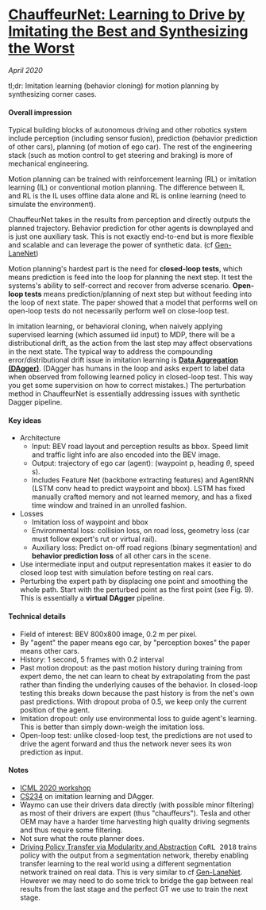 # [ChauffeurNet: Learning to Drive by Imitating the Best and Synthesizing the Worst](https://arxiv.org/pdf/1812.03079.pdf)

_April 2020_

tl;dr: Imitation learning (behavior cloning) for motion planning by synthesizing corner cases.

#### Overall impression
Typical building blocks of autonomous driving and other robotics system include perception (including sensor fusion), prediction (behavior prediction of other cars), planning (of motion of ego car). The rest of the engineering stack (such as motion control to get steering and braking) is more of mechanical engineering. 

Motion planning can be trained with reinforcement learning (RL) or imitation learning (IL) or conventional motion planning. The difference between IL and RL is the IL uses offline data alone and RL is online learning (need to simulate the environment). 

ChauffeurNet takes in the results from perception and directly outputs the planned trajectory. Behavior prediction for other agents is downplayed and is just one auxiliary task. This is not exactly end-to-end but is more flexible and scalable and can leverage the power of synthetic data. (cf [Gen-LaneNet](gen_lanenet.md))

Motion planning's hardest part is the need for **closed-loop tests**, which means prediction is feed into the loop for planning the next step. It test the systems's ability to self-correct and recover from adverse scenario. **Open-loop tests** means prediction/planning of next step but without feeding into the loop of next state. The paper showed that a model that performs well on open-loop tests do not necessarily perform well on close-loop test. 

In imitation learning, or behavioral cloning, when naively applying supervised learning (which assumed iid input) to MDP, there will be a distributional drift, as the action from the last step may affect observations in the next state. The typical way to address the compounding error/distributional drift issue in imitation learning is **[Data Aggregation (DAgger)](https://arxiv.org/abs/1011.0686)**. (DAgger has humans in the loop and asks expert to label data when observed from following learned policy in closed-loop test. This way you get some supervision on how to correct mistakes.) The perturbation method in ChauffeurNet is essentially addressing issues with synthetic Dagger pipeline. 



#### Key ideas
- Architecture
	- Input: BEV road layout and perception results as bbox. Speed limit and traffic light info are also encoded into the BEV image. 
	- Output: trajectory of ego car (agent): (waypoint p, heading $\theta$, speed s).
	- Includes Feature Net (backbone extracting features) and AgentRNN (LSTM conv head to predict waypoint and bbox). LSTM has fixed manually crafted memory and not learned memory, and has a fixed time window and trained in an unrolled fashion. 
- Losses
	- Imitation loss of waypoint and bbox
	- Environmental loss: collision loss, on road loss, geometry loss (car must follow expert's rut or virtual rail). 
	- Auxiliary loss: Predict on-off road regions (binary segmentation) and **behavior prediction loss** of all other cars in the scene. 
- Use intermediate input and output representation makes it easier to do closed loop test with simulation before testing on real cars. 
- Perturbing the expert path by displacing one point and smoothing the whole path. Start with the perturbed point as the first point (see Fig. 9). This is essentially a **virtual DAgger** pipeline.

#### Technical details
- Field of interest: BEV 800x800 image, 0.2 m per pixel.
- By "agent" the paper means ego car, by "perception boxes" the paper means other cars. 
- History: 1 second, 5 frames with 0.2 interval
- Past motion dropout: as the past motion history during training from expert demo, the net can learn to cheat by extrapolating from the past rather than finding the underlying causes of the behavior. In closed-loop testing this breaks down because the past history is from the net's own past predictions. With dropout proba of 0.5, we keep only the current position of the agent.
- Imitation dropout: only use environmental loss to guide agent's learning. This is better than simply down-weigh the imitation loss. 
- Open-loop test: unlike closed-loop test, the predictions are not used to drive the agent forward and thus the network never sees its won prediction as input. 

#### Notes
- [ICML 2020 workshop](https://slideslive.com/38917927/chauffeurnet-learning-to-drive-by-imitating-the-best-and-synthesizing-the-worst)
- [CS234](https://youtu.be/V7CY68zH6ps?t=1789) on imitation learning and DAgger.
- Waymo can use their drivers data directly (with possible minor filtering) as most of their drivers are expert (thus "chauffeurs"). Tesla and other OEM may have a harder time harvesting high quality driving segments and thus require some filtering.
- Not sure what the route planner does.
- [Driving Policy Transfer via Modularity and Abstraction](https://arxiv.org/abs/1804.09364) <kbd>CoRL 2018</kbd> trains policy with the output from a segmentation network, thereby enabling transfer learning to the real world using a different segmentation network trained on real data. This is very similar to cf [Gen-LaneNet](gen_lanenet.md). However we may need to do some trick to bridge the gap between real results from the last stage and the perfect GT we use to train the next stage. 